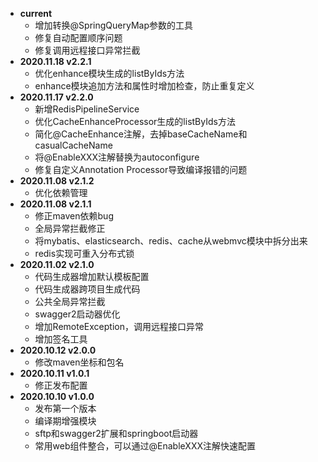 - **current**
  - 增加转换@SpringQueryMap参数的工具
  - 修复自动配置顺序问题
  - 修复调用远程接口异常拦截
- **2020.11.18 v2.2.1**
  - 优化enhance模块生成的listByIds方法
  - enhance模块追加方法和属性时增加检查，防止重复定义
- **2020.11.17 v2.2.0**
  - 新增RedisPipelineService
  - 优化CacheEnhanceProcessor生成的listByIds方法
  - 简化@CacheEnhance注解，去掉baseCacheName和casualCacheName
  - 将@EnableXXX注解替换为autoconfigure
  - 修复自定义Annotation Processor导致编译报错的问题
- **2020.11.08 v2.1.2**
  - 优化依赖管理
- **2020.11.08 v2.1.1**
  - 修正maven依赖bug
  - 全局异常拦截修正
  - 将mybatis、elasticsearch、redis、cache从webmvc模块中拆分出来
  - redis实现可重入分布式锁
- **2020.11.02 v2.1.0**
  - 代码生成器增加默认模板配置
  - 代码生成器跨项目生成代码
  - 公共全局异常拦截
  - swagger2启动器优化
  - 增加RemoteException，调用远程接口异常
  - 增加签名工具
- **2020.10.12 v2.0.0**
  - 修改maven坐标和包名
- **2020.10.11 v1.0.1**
  - 修正发布配置
- **2020.10.10 v1.0.0**
  - 发布第一个版本
  - 编译期增强模块
  - sftp和swagger2扩展和springboot启动器
  - 常用web组件整合，可以通过@EnableXXX注解快速配置

